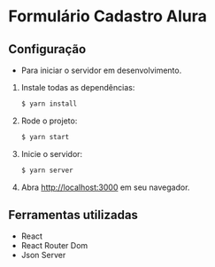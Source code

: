 # Formulário Cadastro Alura

## Configuração

- Para iniciar o servidor em desenvolvimento.

1. Instale todas as dependências:

   ```sh
   $ yarn install
   ```

2. Rode o projeto:

   ```sh
   $ yarn start
   ```

3. Inicie o servidor:

   ```sh
   $ yarn server
   ```

4. Abra [http://localhost:3000](http://localhost:3000) em seu navegador.

## Ferramentas utilizadas

- React
- React Router Dom
- Json Server
